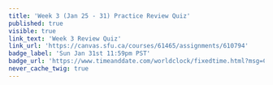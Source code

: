 ```yaml
---
title: 'Week 3 (Jan 25 - 31) Practice Review Quiz'
published: true
visible: true
link_text: 'Week 3 Review Quiz'
link_url: 'https://canvas.sfu.ca/courses/61465/assignments/610794'
badge_label: 'Sun Jan 31st 11:59pm PST'
badge_url: 'https://www.timeanddate.com/worldclock/fixedtime.html?msg=CMPT-363+Week+3+Review+Quiz+Due+Date&iso=20210131T235900'
never_cache_twig: true
---
```

